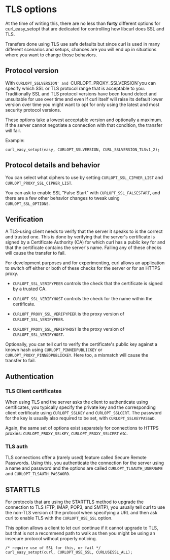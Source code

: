 # TLS options

At the time of writing this, there are no less than **forty** different
options for curl_easy_setopt that are dedicated for controlling how libcurl
does SSL and TLS.

Transfers done using TLS use safe defaults but since curl is used in many
different scenarios and setups, chances are you will end up in situations
where you want to change those behaviors.

## Protocol version

With `CURLOPT_SSLVERSION' and `CURLOPT_PROXY_SSLVERSION`you can specify which
SSL or TLS protocol range that is acceptable to you. Traditionally SSL and TLS
protocol versions have been found detect and unsuitable for use over time and
even if curl itself will raise its default lower version over time you might
want to opt for only using the latest and most security protocol versions.

These options take a lowest acceptable version and optionally a maximum. If
the server cannot negotiate a connection with that condition, the transfer
will fail.

Example:

    curl_easy_setopt(easy, CURLOPT_SSLVERSION, CURL_SSLVERSION_TLSv1_2);

## Protocol details and behavior

You can select what ciphers to use by setting `CURLOPT_SSL_CIPHER_LIST` and
`CURLOPT_PROXY_SSL_CIPHER_LIST`.

You can ask to enable SSL "False Start" with `CURLOPT_SSL_FALSESTART`, and
there are a few other behavior changes to tweak using `CURLOPT_SSL_OPTIONS`.

## Verification

A TLS-using client needs to verify that the server it speaks to is the correct
and trusted one. This is done by verifying that the server's certificate is
signed by a Certificate Authority (CA) for which curl has a public key for and
that the certificate contains the server's name. Failing any of these checks
will cause the transfer to fail.

For development purposes and for experimenting, curl allows an application to
switch off either or both of these checks for the server or for an HTTPS
proxy.

- `CURLOPT_SSL_VERIFYPEER` controls the check that the certificate is signed
  by a trusted CA.

- `CURLOPT_SSL_VERIFYHOST` controls the check for the name within the certificate.

- `CURLOPT_PROXY_SSL_VERIFYPEER` is the proxy version of `CURLOPT_SSL_VERIFYPEER`.

- `CURLOPT_PROXY_SSL_VERIFYHOST` is the proxy version of `CURLOPT_SSL_VERIFYHOST`.

Optionally, you can tell curl to verify the certificate's public key against a
known hash using `CURLOPT_PINNEDPUBLICKEY` or `CURLOPT_PROXY_PINNEDPUBLICKEY`.
Here too, a mismatch will cause the transfer to fail.

## Authentication

### TLS Client certificates

When using TLS and the server asks the client to authenticate using
certificates, you typically specify the private key and the corresponding
client certificate using `CURLOPT_SSLKEY` and `CURLOPT_SSLCERT`. The password
for the key is usually also required to be set, with `CURLOPT_SSLKEYPASSWD`.

Again, the same set of options exist separately for connections to HTTPS
proxies: `CURLOPT_PROXY_SSLKEY`, `CURLOPT_PROXY_SSLCERT` etc.

### TLS auth

TLS connections offer a (rarely used) feature called Secure Remote
Passwords. Using this, you authenticate the connection for the server using a
name and password and the options are called `CURLOPT_TLSAUTH_USERNAME` and
`CURLOPT_TLSAUTH_PASSWORD`.

## STARTTLS

For protocols that are using the STARTTLS method to upgrade the connection to
TLS (FTP, IMAP, POP3, and SMTP), you usually tell curl to use the non-TLS
version of the protocol when specifying a URL and then ask curl to enable TLS
with the `CURLOPT_USE_SSL` option.

This option allows a client to let curl continue if it cannot upgrade to TLS, but that is not a recommend path to walk as then you might be using an insecure
protocol without properly noticing.

    /* require use of SSL for this, or fail */
    curl_easy_setopt(curl, CURLOPT_USE_SSL, CURLUSESSL_ALL);
